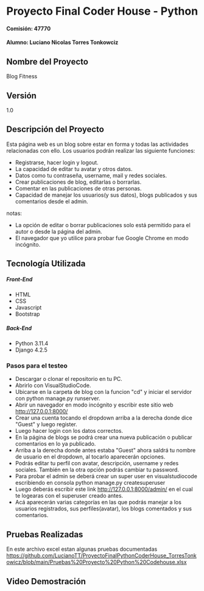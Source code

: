 # Proyecto Final Coder House - Python
#### Comisión: 47770
#### Alumno: Luciano Nicolas Torres Tonkowciz

## Nombre del Proyecto
Blog Fitness

## Versión
1.0

## Descripción del Proyecto

Esta página web es un blog sobre estar en forma y todas las actividades relacionadas con ello. 
Los usuarios podrán realizar las siguiente funciones:
- Registrarse, hacer login y logout.
- La capacidad de editar tu avatar y otros datos.
- Datos como tu contraseña, username, mail y redes sociales.
- Crear publicaciones de blog, editarlas o borrarlas.
- Comentar en las publicaciones de otras personas.
- Capacidad de manejar los usuarios(y sus datos), blogs publicados y sus comentarios desde el admin.

notas:
- La opción de editar o borrar publicaciones solo está permitido para el autor o desde la página del admin.
- El navegador que yo utilice para probar fue Google Chrome en modo incógnito.

## Tecnología Utilizada

##### Front-End
- HTML 
- CSS 
- Javascript 
- Bootstrap 

##### Back-End
- Python 3.11.4
- Django 4.2.5

### Pasos para el testeo
- Descargar o clonar el repositorio en tu PC.
- Abrirlo con VisualStudioCode.
- Ubicarse en la carpeta de blog con la funcion "cd" y iniciar el servidor con python manage.py runserver.
- Abrir un navegador en modo incógnito y escribir este sitio web http://127.0.0.1:8000/
- Crear una cuenta tocando el dropdown arriba a la derecha donde dice "Guest" y luego register.
- Luego hacer login con los datos correctos.
- En la página de blogs se podrá crear una nueva publicación o publicar comentarios en lo ya publicado.
- Arriba a la derecha donde antes estaba "Guest" ahora saldrá tu nombre de usuario en el dropdown, al tocarlo aparecerán opciones.
- Podrás editar tu perfil con avatar, descripción, username y redes sociales. También en la otra opción podrás cambiar tu password.
- Para probar el admin se deberá crear un super user en visualstudiocode escribiendo en consola python manage.py createsuperuser
- Luego deberás escribir este link http://127.0.0.1:8000/admin/ en el cual te logearas con el superuser creado antes.
- Acá aparecerán varias categorías en las que podrás manejar a los usuarios registrados, sus perfiles(avatar), los blogs comentados y sus comentarios.

## Pruebas Realizadas
En este archivo excel estan algunas pruebas documentadas https://github.com/LucianoTT/ProyectoFinalPythonCoderHouse_TorresTonkowicz/blob/main/Pruebas%20Proyecto%20Python%20Codehouse.xlsx

## Video Demostración
